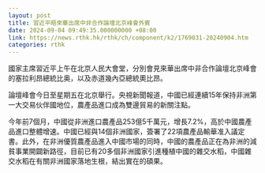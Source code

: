 ```yaml
---
layout: post
title: 習近平晤來華出席中非合作論壇北京峰會外賓
date: 2024-09-04 09:49:35.000000000 +08:00
link: https://news.rthk.hk/rthk/ch/component/k2/1769031-20240904.htm
categories: rthk
---
```


國家主席習近平上午在北京人民大會堂，分別會見來華出席中非合作論壇北京峰會的塞拉利昂總統比奥，以及赤道幾內亞總統奧比昂。

論壇峰會今日至星期五在北京舉行。央視新聞報道，中國已經連續15年保持非洲第一大交易伙伴國地位，農產品進口成為雙邊貿易的新關注點。

今年前7個月，中國從非洲進口農產品253億5千萬元，增長7.2%，高於中國農產品進口整體增速。中國已經與14個非洲國家，簽署了22項農產品輸華准入議定書。此外，在非洲優質農產品進入中國市場的同時，中國的農產品正在為非洲的減貧事業開闢新路徑，目前已有20多個非洲國家引進種植中國的雜交水稻，中國雜交水稻在有關非洲國家落地生根，結出實在的碩果。
